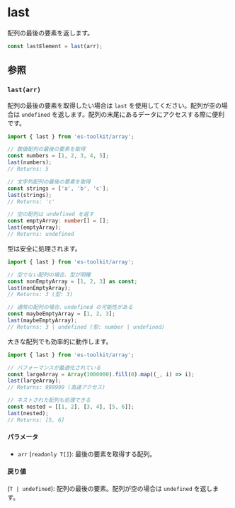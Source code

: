 # last

配列の最後の要素を返します。

```typescript
const lastElement = last(arr);
```

## 参照

### `last(arr)`

配列の最後の要素を取得したい場合は `last` を使用してください。配列が空の場合は `undefined` を返します。配列の末尾にあるデータにアクセスする際に便利です。

```typescript
import { last } from 'es-toolkit/array';

// 数値配列の最後の要素を取得
const numbers = [1, 2, 3, 4, 5];
last(numbers);
// Returns: 5

// 文字列配列の最後の要素を取得
const strings = ['a', 'b', 'c'];
last(strings);
// Returns: 'c'

// 空の配列は undefined を返す
const emptyArray: number[] = [];
last(emptyArray);
// Returns: undefined
```

型は安全に処理されます。

```typescript
import { last } from 'es-toolkit/array';

// 空でない配列の場合、型が明確
const nonEmptyArray = [1, 2, 3] as const;
last(nonEmptyArray);
// Returns: 3 (型: 3)

// 通常の配列の場合、undefined の可能性がある
const maybeEmptyArray = [1, 2, 3];
last(maybeEmptyArray);
// Returns: 3 | undefined (型: number | undefined)
```

大きな配列でも効率的に動作します。

```typescript
import { last } from 'es-toolkit/array';

// パフォーマンスが最適化されている
const largeArray = Array(1000000).fill(0).map((_, i) => i);
last(largeArray);
// Returns: 999999 (高速アクセス)

// ネストされた配列も処理できる
const nested = [[1, 2], [3, 4], [5, 6]];
last(nested);
// Returns: [5, 6]
```

#### パラメータ

- `arr` (`readonly T[]`): 最後の要素を取得する配列。

#### 戻り値

(`T | undefined`): 配列の最後の要素。配列が空の場合は `undefined` を返します。
